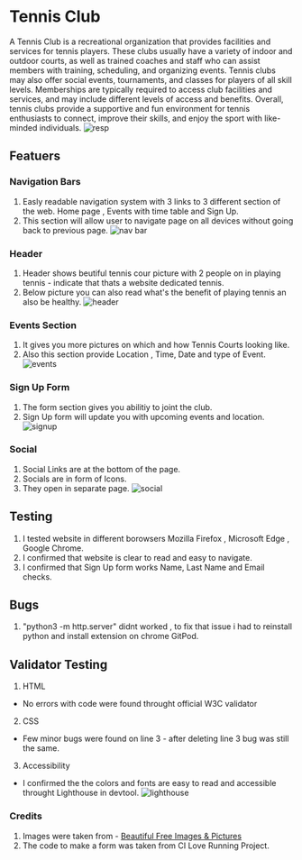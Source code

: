 # Tennis Club

A Tennis Club is a recreational organization that provides facilities and services for tennis players. These clubs usually have a variety of indoor and outdoor courts, as well as trained coaches and staff who can assist members with training, scheduling, and organizing events. Tennis clubs may also offer social events, tournaments, and classes for players of all skill levels. Memberships are typically required to access club facilities and services, and may include different levels of access and benefits. Overall, tennis clubs provide a supportive and fun environment for tennis enthusiasts to connect, improve their skills, and enjoy the sport with like-minded individuals.
![resp](https://user-images.githubusercontent.com/122694703/220438146-a1dfedf3-bd7c-411c-9ffd-fa0db4768111.png)


## Featuers

### Navigation Bars
1. Easly readable navigation system with 3 links to 3 different section of the web. Home page , Events with time table and Sign Up.
2. This section will allow user to navigate page on all devices without going back to previous page.
![nav bar](https://user-images.githubusercontent.com/122694703/219702031-44df4237-f27f-4582-8029-ed939cc96f4d.png)


### Header
1. Header shows beutiful tennis cour picture with 2 people on in playing tennis - indicate that thats a website dedicated tennis.
2. Below picture you can also read what's the benefit of playing tennis an also be healthy.
![header](https://user-images.githubusercontent.com/122694703/220179810-fae83f31-fe75-42bf-b642-288b6a9750fe.png)

### Events Section
1. It gives you more pictures on which and how Tennis Courts looking like.
2. Also this section provide Location , Time, Date and type of Event.
![events](https://user-images.githubusercontent.com/122694703/220181541-bb28adb0-f6ee-4672-820a-dee4b616092c.png)


### Sign Up Form
1. The form section gives you abilitiy to joint the club.
2. Sign Up form will update you with upcoming events and location.
![signup](https://user-images.githubusercontent.com/122694703/220181265-a35fe3d2-a764-4933-b962-3bd69541f2c4.png)

### Social
1. Social Links are at the bottom of the page.
2. Socials are in form of Icons.
3. They open in separate page.
![social](https://user-images.githubusercontent.com/122694703/220182665-c9f634ae-70cc-42d9-b2ec-fe20b44d4a81.png)

## Testing
1. I tested website in different borowsers Mozilla Firefox , Microsoft Edge , Google Chrome.
2. I confirmed that website is clear to read and easy to navigate.
3. I confirmed that Sign Up form works Name, Last Name and Email checks.

## Bugs
1. "python3 -m http.server" didnt worked , to fix that issue i had to reinstall python and install extension on chrome GitPod.


## Validator Testing 
1. HTML
  * No errors with code were found throught official W3C validator
2. CSS
  * Few minor bugs were found on line 3 - after deleting line 3 bug was still the same.
3. Accessibility 
  * I confirmed the the colors and fonts are easy to read and accessible throught Lighthouse  in devtool.
![lighthouse](https://user-images.githubusercontent.com/122694703/220185723-90e828da-f150-4575-911d-96da62e2b31c.png)

### Credits
1. Images were taken from - [Beautiful Free Images & Pictures](https://unsplash.com/)
2. The code to make a form was taken from CI Love Running Project.
